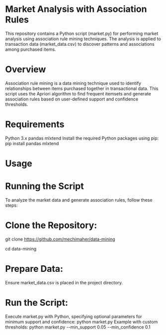 #                                   Market Analysis with Association Rules

This repository contains a Python script (market.py) for performing market analysis using association rule mining techniques. The analysis is applied to transaction data (market_data.csv) to discover patterns and associations among purchased items.
# Overview
Association rule mining is a data mining technique used to identify relationships between items purchased together in transactional data. This script uses the Apriori algorithm to find frequent itemsets and generate association rules based on user-defined support and confidence thresholds.

# Requirements
Python 3.x
pandas
mlxtend
Install the required Python packages using pip:
pip install pandas mlxtend
# Usage
# Running the Script
To analyze the market data and generate association rules, follow these steps:
# Clone the Repository:
git clone https://github.com/mechimaher/data-mining

cd data-mining
# Prepare Data:
Ensure market_data.csv is placed in the project directory.
# Run the Script:
Execute market.py with Python, specifying optional parameters for minimum support and confidence:
python market.py
Example with custom thresholds:
python market.py --min_support 0.05 --min_confidence 0.1
